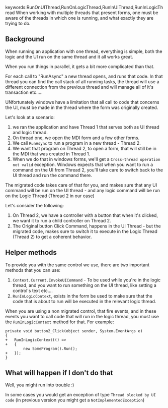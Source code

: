 keywords:RunOnUIThread,RunOnLogicThread,RunInUIThread,RunInLogicThread
When working with multiple threads that present forms, one must be aware of the threads in which one is running, and what exactly they are trying to do.

## Background
When running an application with one thread, everything is simple, both the logic and the UI run on the same thread and it all works great.

When you run things in parallel, it gets a bit more complicated than that. 

For each call to "RunAsync" a new thread opens, and runs that code. In that thread you can find the call stack of all running tasks, the thread will use a different connection from the previous thread and will manage all of it's transaction etc.....

UNfortunately windows have a limitation that all call to code that concerns the UI, must be made in the thread where the form was originally created.

Let's look at a scenario:
1. we ran the application and have Thread 1 that serves both as UI thread and logic thread.
2. On thread one, we open the MDI form and a few other forms.
3. We call `RunAsync` to run a program in a new thread - Thread 2.
4. We want that program on Thread 2, to open a form, that will still be in the MDI that was created in Thread 1.
5. When we do that in windows forms, we'll get a `Cross-thread operation not valid` exception.
Windows expects that when you want to run a command on the UI from Thread 2, you'll take care to switch back to the UI thread and run the command there.

The migrated code takes care of that for you, and makes sure that any UI command will be run on the UI thread - and any logic command will be run on the Logic Thread (Thread 2 in our case)

Let's consider the following:
1. On Thread 2, we have a controller with a button that when it's clicked, we want  it to run a child controller on Thread 2.
2. The Original button Click Command, happens in the UI Thread - but the migrated code, makes sure to switch it to execute in the Logic Thread (Thread 2) to get a coherent behavior.

## Helper methods
To provide you with the same control we use, there are two important methods that you can use:
1. `Context.Current.InvokeUICommand` - To be used while you're in the logic thread, and you want to run something on the UI thread, like setting a control's text etc....
2. `RunInLogicContext`, exists in the form be used to make sure that the code that is about to run will be executed in the relevant logic thread.

When you are using a non migrated control, that fire events, and in these events you want to call code that will run in the logic thread, you must use the `RunInLogicContext` method for that.
For example:
```csdiff
private void button2_Click(object sender, System.EventArgs e)
{
+   RunInLogicContext(() =>
+   {
        new SomeProgram().Run();
+   });
}
```

## What will happen if I don't do that
Well, you might run into trouble :)

In some cases you would get an exception of type `Thread blocked by UI code` (in previous version you might get a `NotImplementedException`)